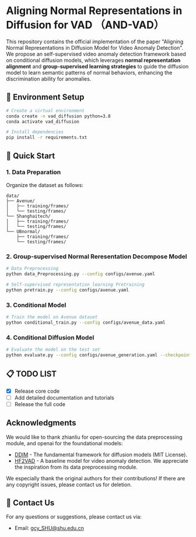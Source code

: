 # Aligning Normal Representations in Diffusion for VAD （AND-VAD）
This repository contains the official implementation of the paper "Aligning Normal Representations in Diffusion Model for Video Anomaly Detection". We propose an self-supervised video anomaly detection framework based on conditional diffusion models, which leverages **normal representation alignment** and **group-supervised learning strategies** to guide the diffusion model to learn semantic patterns of normal behaviors, enhancing the discrimination ability for anomalies.


## 🔧 Environment Setup  
```bash
# Create a virtual environment
conda create -n vad_diffusion python=3.8
conda activate vad_diffusion

# Install dependencies
pip install -r requirements.txt
```


## 🚀 Quick Start  
### 1. Data Preparation  
Organize the dataset as follows:  
```
data/
├── Avenue/
│   ├── training/frames/
│   └── testing/frames/
└── Shanghaitech/
│   ├── training/frames/
│   └── testing/frames/
└── UBnormal/
    ├── training/frames/
    └── testing/frames/
```
### 2. Group-supervised Normal Reresentation Decompose Model
```bash
# Data Preprocessing
python data_Preprocessing.py --config configs/avenue.yaml 

# Self-supervised representation learning Pretraining
python pretrain.py --config configs/avenue.yaml
```
### 3. Conditional Model   
```bash
# Train the model on Avenue dataset 
python conditional_train.py --config configs/avenue_data.yaml 

```


### 4. Conditional Diffusion Model  
```bash
# Evaluate the model on the test set
python evaluate.py --config configs/avenue_generation.yaml --checkpoint model/avenue_diffusion.pth
```


## 📋 TODO LIST  
- [x] Release core code  
- [ ] Add detailed documentation and tutorials 
- [ ] Release the full code 

## Acknowledgments
We would like to thank zhianliu for open-sourcing the data preprocessing module, and openai for the foundational models:
- [DDIM](https://github.com/openai/improved-diffusion) - The fundamental framework for diffusion models (MIT License).
- [HF2VAD](https://github.com/LiUzHiAn/hf2vad) - A baseline model for video anomaly detection. We appreciate the inspiration from its data preprocessing module.

We especially thank the original authors for their contributions! If there are any copyright issues, please contact us for deletion.

## 💬 Contact Us  
For any questions or suggestions, please contact us via:  
- Email: gcy_SHU@shu.edu.cn  
